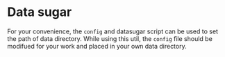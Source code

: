 # Data sugar
For your convenience, the `config` and datasugar script can be used to set the path of data directory.
While using this util, the `config` file should be modifued for your work and placed in your own data directory.

